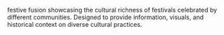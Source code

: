 festive fusion showcasing the cultural richness of festivals celebrated by different
communities. Designed to provide information, visuals, and historical context on diverse cultural practices.
